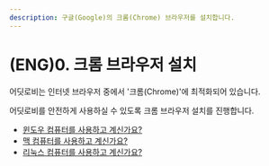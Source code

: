 ```yaml
---
description: 구글(Google)의 크롬(Chrome) 브라우저를 설치합니다.
---
```


# \(ENG\)0. 크롬 브라우저 설치

어딧로비는 인터넷 브라우저 중에서 '크롬\(Chrome\)'에 최적화되어 있습니다.

어딧로비를 안전하게 사용하실 수 있도록 크롬 브라우저 설치를 진행합니다.

* [윈도우 컴퓨터를 사용하고 계신가요? ](0-1..md)
* [맥 컴퓨터를 사용하고 계신가요?](0-2..md)
* [리눅스 컴퓨터를 사용하고 계신가요? ](0-3..md)

